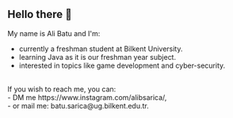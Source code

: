 ## Hello there 👋 

My name is Ali Batu and I'm: <br>
- currently a freshman student at Bilkent University. <br>
- learning Java as it is our freshman year subject. <br>
- interested in topics like game development and cyber-security.<br>
<br>
If you wish to reach me, you can: <br>
- DM me https://www.instagram.com/alibsarica/,<br>
- or mail me: batu.sarica@ug.bilkent.edu.tr.

